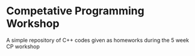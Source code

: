 <h1>Competative Programming Workshop</h1>
<p>A simple repository of C++ codes given as homeworks during the 5 week CP workshop</p>
